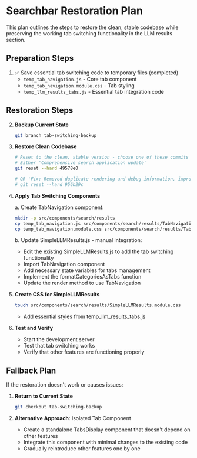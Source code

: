 # Searchbar Restoration Plan

This plan outlines the steps to restore the clean, stable codebase while preserving the working tab switching functionality in the LLM results section.

## Preparation Steps

1. ✅ Save essential tab switching code to temporary files (completed)
   - `temp_tab_navigation.js` - Core tab component
   - `temp_tab_navigation.module.css` - Tab styling
   - `temp_llm_results_tabs.js` - Essential tab integration code

## Restoration Steps

2. **Backup Current State**
   ```bash
   git branch tab-switching-backup
   ```

3. **Restore Clean Codebase**
   ```bash
   # Reset to the clean, stable version - choose one of these commits
   # Either 'Comprehensive search application update'
   git reset --hard 49578e0

   # OR 'Fix: Removed duplicate rendering and debug information, improved UI'
   # git reset --hard 956b29c
   ```

4. **Apply Tab Switching Components**

   a. Create TabNavigation component:
   ```bash
   mkdir -p src/components/search/results
   cp temp_tab_navigation.js src/components/search/results/TabNavigation.js
   cp temp_tab_navigation.module.css src/components/search/results/TabNavigation.module.css
   ```

   b. Update SimpleLLMResults.js - manual integration:
   - Edit the existing SimpleLLMResults.js to add the tab switching functionality
   - Import TabNavigation component
   - Add necessary state variables for tabs management
   - Implement the formatCategoriesAsTabs function
   - Update the render method to use TabNavigation

5. **Create CSS for SimpleLLMResults**
   ```bash
   touch src/components/search/results/SimpleLLMResults.module.css
   ```
   - Add essential styles from temp_llm_results_tabs.js

6. **Test and Verify**
   - Start the development server
   - Test that tab switching works
   - Verify that other features are functioning properly

## Fallback Plan

If the restoration doesn't work or causes issues:

1. **Return to Current State**
   ```bash
   git checkout tab-switching-backup
   ```

2. **Alternative Approach**: Isolated Tab Component
   - Create a standalone TabsDisplay component that doesn't depend on other features
   - Integrate this component with minimal changes to the existing code
   - Gradually reintroduce other features one by one
